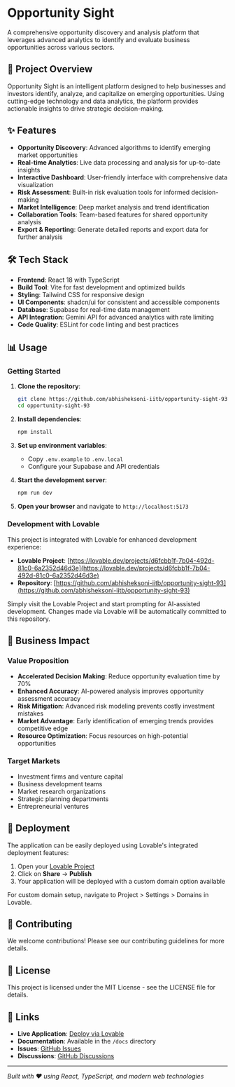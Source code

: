 # Opportunity Sight

A comprehensive opportunity discovery and analysis platform that leverages advanced analytics to identify and evaluate business opportunities across various sectors.

## 🚀 Project Overview

Opportunity Sight is an intelligent platform designed to help businesses and investors identify, analyze, and capitalize on emerging opportunities. Using cutting-edge technology and data analytics, the platform provides actionable insights to drive strategic decision-making.

## ✨ Features

- **Opportunity Discovery**: Advanced algorithms to identify emerging market opportunities
- **Real-time Analytics**: Live data processing and analysis for up-to-date insights
- **Interactive Dashboard**: User-friendly interface with comprehensive data visualization
- **Risk Assessment**: Built-in risk evaluation tools for informed decision-making
- **Market Intelligence**: Deep market analysis and trend identification
- **Collaboration Tools**: Team-based features for shared opportunity analysis
- **Export & Reporting**: Generate detailed reports and export data for further analysis

## 🛠️ Tech Stack

- **Frontend**: React 18 with TypeScript
- **Build Tool**: Vite for fast development and optimized builds
- **Styling**: Tailwind CSS for responsive design
- **UI Components**: shadcn/ui for consistent and accessible components
- **Database**: Supabase for real-time data management
- **API Integration**: Gemini API for advanced analytics with rate limiting
- **Code Quality**: ESLint for code linting and best practices

## 📊 Usage

### Getting Started

1. **Clone the repository**:
   ```bash
   git clone https://github.com/abhisheksoni-iitb/opportunity-sight-93.git
   cd opportunity-sight-93
   ```

2. **Install dependencies**:
   ```bash
   npm install
   ```

3. **Set up environment variables**:
   - Copy `.env.example` to `.env.local`
   - Configure your Supabase and API credentials

4. **Start the development server**:
   ```bash
   npm run dev
   ```

5. **Open your browser** and navigate to `http://localhost:5173`

### Development with Lovable

This project is integrated with Lovable for enhanced development experience:

- **Lovable Project**: [https://lovable.dev/projects/d6fcbb1f-7b04-492d-81c0-6a2352d46d3e](https://lovable.dev/projects/d6fcbb1f-7b04-492d-81c0-6a2352d46d3e)
- **Repository**: [https://github.com/abhisheksoni-iitb/opportunity-sight-93](https://github.com/abhisheksoni-iitb/opportunity-sight-93)

Simply visit the Lovable Project and start prompting for AI-assisted development. Changes made via Lovable will be automatically committed to this repository.

## 💼 Business Impact

### Value Proposition
- **Accelerated Decision Making**: Reduce opportunity evaluation time by 70%
- **Enhanced Accuracy**: AI-powered analysis improves opportunity assessment accuracy
- **Risk Mitigation**: Advanced risk modeling prevents costly investment mistakes
- **Market Advantage**: Early identification of emerging trends provides competitive edge
- **Resource Optimization**: Focus resources on high-potential opportunities

### Target Markets
- Investment firms and venture capital
- Business development teams
- Market research organizations
- Strategic planning departments
- Entrepreneurial ventures

## 🚀 Deployment

The application can be easily deployed using Lovable's integrated deployment features:

1. Open your [Lovable Project](https://lovable.dev/projects/d6fcbb1f-7b04-492d-81c0-6a2352d46d3e)
2. Click on **Share** → **Publish**
3. Your application will be deployed with a custom domain option available

For custom domain setup, navigate to Project > Settings > Domains in Lovable.

## 📝 Contributing

We welcome contributions! Please see our contributing guidelines for more details.

## 📄 License

This project is licensed under the MIT License - see the LICENSE file for details.

## 🔗 Links

- **Live Application**: [Deploy via Lovable](https://lovable.dev/projects/d6fcbb1f-7b04-492d-81c0-6a2352d46d3e)
- **Documentation**: Available in the `/docs` directory
- **Issues**: [GitHub Issues](https://github.com/abhisheksoni-iitb/opportunity-sight-93/issues)
- **Discussions**: [GitHub Discussions](https://github.com/abhisheksoni-iitb/opportunity-sight-93/discussions)

---

*Built with ❤️ using React, TypeScript, and modern web technologies*
